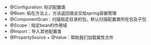 - @Configuration: 标识配置类
- @Bean: 贴在方法上，方法返回值会交给spring容器管理
- @ComponentScan：扫描指定目录的包，默认扫描配置类所在包及子包
- @Scope：指定bean的作用域
- @Import：导入其他配置类
- @PropertySource + @Value：帮助我们加载属性文件
